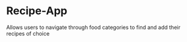 # Recipe-App
Allows users to navigate through food categories to find and add their recipes of choice
